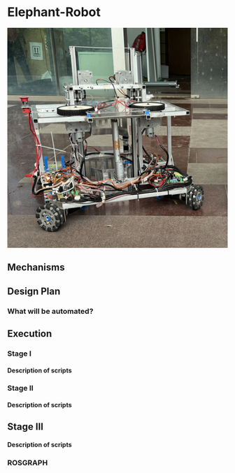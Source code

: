 # Elephant-Robot

![ER](/images/ER.png)
## Mechanisms
 
## Design Plan

### What will be automated?

## Execution

### Stage I

#### Description of scripts

### Stage II


#### Description of scripts

## Stage III

#### Description of scripts

### ROSGRAPH